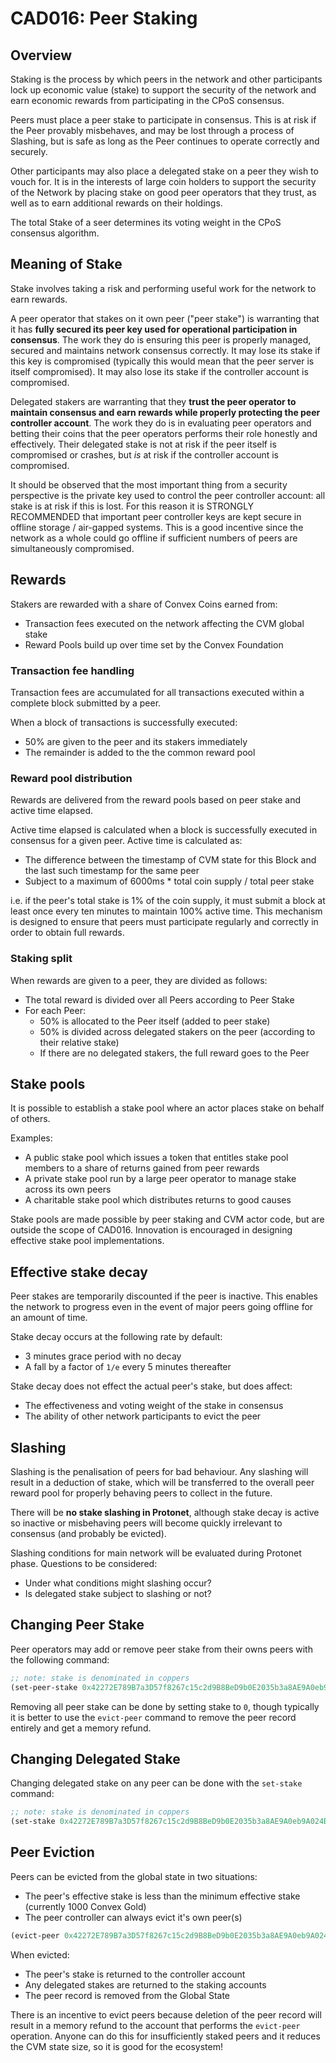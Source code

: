 # CAD016: Peer Staking

## Overview

Staking is the process by which peers in the network and other participants lock up economic value (stake) to support the security of the network and earn economic rewards from participating in the CPoS consensus.

Peers must place a peer stake to participate in consensus. This is at risk if the Peer provably misbehaves, and may be lost through a process of Slashing, but is safe as long as the Peer continues to operate correctly and securely.

Other participants may also place a delegated stake on a peer they wish to vouch for. It is in the interests of large coin holders to support the security of the Network by placing stake on good peer operators that they trust, as well as to earn additional rewards on their holdings.

The total Stake of a seer determines its voting weight in the CPoS consensus algorithm.

## Meaning of Stake

Stake involves taking a risk and performing useful work for the network to earn rewards.

A peer operator that stakes on it own peer ("peer stake") is warranting that it has **fully secured its peer key used for operational participation in consensus**. The work they do is ensuring this peer is properly managed, secured and maintains network consensus correctly. It may lose its stake if this key is compromised (typically this would mean that the peer server is itself compromised). It may also lose its stake if the controller account is compromised.

Delegated stakers are warranting that they **trust the peer operator to maintain consensus and earn rewards while properly protecting the peer controller account**. The work they do is in evaluating peer operators and betting their coins that the peer operators performs their role honestly and effectively. Their delegated stake is not at risk if the peer itself is compromised or crashes, but *is* at risk if the controller account is compromised.

It should be observed that the most important thing from a security perspective is the private key used to control the peer controller account: all stake is at risk if this is lost. For this reason it is STRONGLY RECOMMENDED that important peer controller keys are kept secure in offline storage / air-gapped systems. This is a good incentive since the network as a whole could go offline if sufficient numbers of peers are simultaneously compromised.

## Rewards

Stakers are rewarded with a share of Convex Coins earned from:
- Transaction fees executed on the network affecting the CVM global stake
- Reward Pools build up over time set by the Convex Foundation

### Transaction fee handling

Transaction fees are accumulated for all transactions executed within a complete block submitted by a peer.

When a block of transactions is successfully executed:
- 50% are given to the peer and its stakers immediately
- The remainder is added to the the common reward pool 

### Reward pool distribution

Rewards are delivered from the reward pools based on peer stake and active time elapsed.

Active time elapsed is calculated when a block is successfully executed in consensus for a given peer. Active time is calculated as:
- The difference between the timestamp of CVM state for this Block and the last such timestamp for the same peer
- Subject to a maximum of 6000ms * total coin supply / total peer stake

i.e. if the peer's total stake is 1% of the coin supply, it must submit a block at least once every ten minutes to maintain 100% active time. This mechanism is designed to ensure that peers must participate regularly and correctly in order to obtain full rewards.

### Staking split

When rewards are given to a peer, they are divided as follows:
- The total reward is divided over all Peers according to Peer Stake
- For each Peer:
  - 50% is allocated to the Peer itself (added to peer stake)
  - 50% is divided across delegated stakers on the peer (according to their relative stake)
  - If there are no delegated stakers, the full reward goes to the Peer

## Stake pools

It is possible to establish a stake pool where an actor places stake on behalf of others.

Examples:
- A public stake pool which issues a token that entitles stake pool members to a share of returns gained from peer rewards
- A private stake pool run by a large peer operator to manage stake across its own peers
- A charitable stake pool which distributes returns to good causes

Stake pools are made possible by peer staking and CVM actor code, but are outside the scope of CAD016. Innovation is encouraged in designing effective stake pool implementations.
  
## Effective stake decay

Peer stakes are temporarily discounted if the peer is inactive. This enables the network to progress even in the event of major peers going offline for an amount of time.

Stake decay occurs at the following rate by default:
- 3 minutes grace period with no decay
- A fall by a factor of `1/e` every 5 minutes thereafter

Stake decay does not effect the actual peer's stake, but does affect:
- The effectiveness and voting weight of the stake in consensus
- The ability of other network participants to evict the peer

## Slashing

Slashing is the penalisation of peers for bad behaviour. Any slashing will result in a deduction of stake, which will be transferred to the overall peer reward pool for properly behaving peers to collect in the future.

There will be **no stake slashing in Protonet**, although stake decay is active so inactive or misbehaving peers will become quickly irrelevant to consensus (and probably be evicted).

Slashing conditions for main network will be evaluated during Protonet phase. Questions to be considered:
- Under what conditions might slashing occur?
- Is delegated stake subject to slashing or not?

## Changing Peer Stake

Peer operators may add or remove peer stake from their owns peers with the following command:

```clojure
;; note: stake is denominated in coppers
(set-peer-stake 0x42272E789B7a3D57f8267c15c2d9B8BeD9b0E2035b3a8AE9A0eb9A024B7FADe5 10000000000000)
```

Removing all peer stake can be done by setting stake to `0`, though typically it is better to use the `evict-peer` command to remove the peer record entirely and get a memory refund.

## Changing Delegated Stake

Changing delegated stake on any peer can be done with the `set-stake` command:

```clojure
;; note: stake is denominated in coppers
(set-stake 0x42272E789B7a3D57f8267c15c2d9B8BeD9b0E2035b3a8AE9A0eb9A024B7FADe5 10000000000000)
```

## Peer Eviction

Peers can be evicted from the global state in two situations:
- The peer's effective stake is less than the minimum effective stake (currently 1000 Convex Gold)
- The peer controller can always evict it's own peer(s)

```clojure
(evict-peer 0x42272E789B7a3D57f8267c15c2d9B8BeD9b0E2035b3a8AE9A0eb9A024B7FADe5)
```

When evicted:
- The peer's stake is returned to the controller account
- Any delegated stakes are returned to the staking accounts
- The peer record is removed from the Global State

There is an incentive to evict peers because deletion of the peer record will result in a memory refund to the account that performs the `evict-peer` operation. Anyone can do this for insufficiently staked peers and it reduces the CVM state size, so it is good for the ecosystem!
